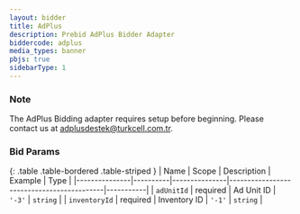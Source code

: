 ```yaml
---
layout: bidder
title: AdPlus
description: Prebid AdPlus Bidder Adapter
biddercode: adplus
media_types: banner
pbjs: true
sidebarType: 1
---
```


### Note

The AdPlus Bidding adapter requires setup before beginning. Please contact us at <adplusdestek@turkcell.com.tr>.

### Bid Params

{: .table .table-bordered .table-striped }
| Name          | Scope    | Description   | Example                                   | Type      |
|---------------|----------|---------------|-------------------------------------------|-----------|
| `adUnitId`    | required | Ad Unit ID    | `'-3'`                                    | `string`  |
| `inventoryId` | required | Inventory ID  | `'-1'`                                    | `string`  |
